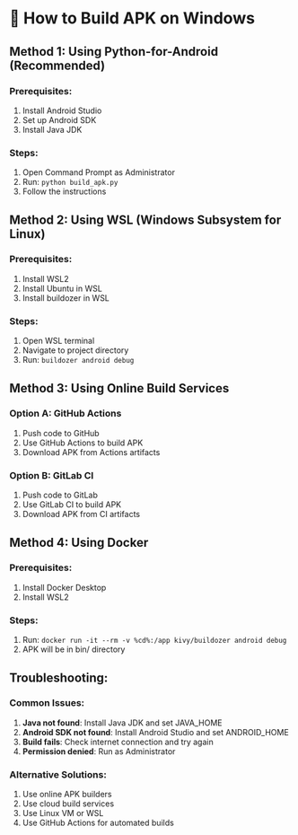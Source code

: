 # 📱 How to Build APK on Windows

## Method 1: Using Python-for-Android (Recommended)

### Prerequisites:
1. Install Android Studio
2. Set up Android SDK
3. Install Java JDK

### Steps:
1. Open Command Prompt as Administrator
2. Run: `python build_apk.py`
3. Follow the instructions

## Method 2: Using WSL (Windows Subsystem for Linux)

### Prerequisites:
1. Install WSL2
2. Install Ubuntu in WSL
3. Install buildozer in WSL

### Steps:
1. Open WSL terminal
2. Navigate to project directory
3. Run: `buildozer android debug`

## Method 3: Using Online Build Services

### Option A: GitHub Actions
1. Push code to GitHub
2. Use GitHub Actions to build APK
3. Download APK from Actions artifacts

### Option B: GitLab CI
1. Push code to GitLab
2. Use GitLab CI to build APK
3. Download APK from CI artifacts

## Method 4: Using Docker

### Prerequisites:
1. Install Docker Desktop
2. Install WSL2

### Steps:
1. Run: `docker run -it --rm -v %cd%:/app kivy/buildozer android debug`
2. APK will be in bin/ directory

## Troubleshooting:

### Common Issues:
1. **Java not found**: Install Java JDK and set JAVA_HOME
2. **Android SDK not found**: Install Android Studio and set ANDROID_HOME
3. **Build fails**: Check internet connection and try again
4. **Permission denied**: Run as Administrator

### Alternative Solutions:
1. Use online APK builders
2. Use cloud build services
3. Use Linux VM or WSL
4. Use GitHub Actions for automated builds
